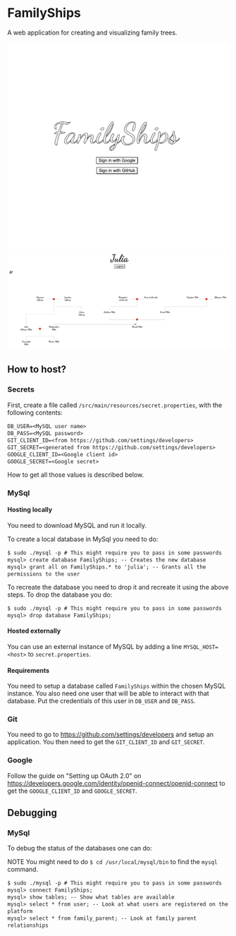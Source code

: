 # FamilyShips

A web application for creating and visualizing family trees.

![front_demo.png](front_demo.png)
![tree_demo.png](tree_demo.png)

## How to host?

### Secrets

First, create a file called `/src/main/resources/secret.properties`, with the following contents:

```
DB_USER=<MySQL user name>
DB_PASS=<MySQL password>
GIT_CLIENT_ID=<from https://github.com/settings/developers>
GIT_SECRET=<generated from https://github.com/settings/developers>
GOOGLE_CLIENT_ID=<Google client id>
GOOGLE_SECRET=<Google secret>
```

How to get all those values is described below.

### MySql

#### Hosting locally

You need to download MySQL and run it locally. 

To create a local database in MySql you need to do:

```
$ sudo ./mysql -p # This might require you to pass in some passwords
mysql> create database FamilyShips; -- Creates the new database
mysql> grant all on FamilyShips.* to 'julia'; -- Grants all the permissions to the user  
```

To recreate the database you need to drop it and recreate it using the above steps. 
To drop the database you do:

```
$ sudo ./mysql -p # This might require you to pass in some passwords
mysql> drop database FamilyShips;
```

#### Hosted externally

You can use an external instance of MySQL by adding a line `MYSQL_HOST=<host>` to `secret.properties`.

#### Requirements

You need to setup a database called `FamilyShips` within the chosen MySQL instance. You also need one user that will be able to interact with that database. Put the credentials of this user in `DB_USER` and `DB_PASS`.

### Git

You need to go to https://github.com/settings/developers and setup an application. You then need to get the `GIT_CLIENT_ID` and `GIT_SECRET`.

### Google

Follow the guide on "Setting up OAuth 2.0" on https://developers.google.com/identity/openid-connect/openid-connect to get the `GOOGLE_CLIENT_ID` and `GOOGLE_SECRET`.

## Debugging

### MySql

To debug the status of the databases one can do:

NOTE You might need to do `$ cd /usr/local/mysql/bin` to find the `mysql` command.

```
$ sudo ./mysql -p # This might require you to pass in some passwords
mysql> connect FamilyShips;
mysql> show tables; -- Show what tables are available
mysql> select * from user; -- Look at what users are registered on the platform
mysql> select * from family_parent; -- Look at family parent relationships
```
